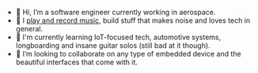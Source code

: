 - 👋 Hi, I’m a software engineer currently working in aerospace.
- 👀 I [play and record music](https://open.spotify.com/artist/7rnESyWl2RFddAbAOZqI4R?si=qOIBU0XARze0K4Eldyrm6A), build stuff that makes noise and loves tech in general.
- 🌱 I'm currently learning IoT-focused tech, automotive systems, longboarding and insane guitar solos (still bad at it though).
- 💞️ I’m looking to collaborate on any type of embedded device and the beautiful interfaces that come with it.
